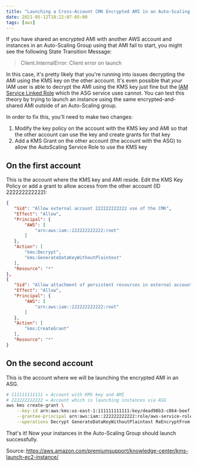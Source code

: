 ```yaml
---
title: "Launching a Cross-Account CMK Encrypted AMI in an Auto-Scaling Group"
date: 2021-05-12T18:22:07-05:00
tags: [aws]
---
```


If you have shared an encrypted AMI with another AWS account and instances in an Auto-Scaling Group using that AMI fail
to start, you might see the following State Transition Message:

> Client.InternalError: Client error on launch

In this case, it's pretty likely that you're running into issues decrypting the AMI using the KMS key on the other account. It's even possible that *your* IAM user is able to decrypt the AMI using the KMS key just fine but the [IAM Service Linked Role](https://docs.aws.amazon.com/IAM/latest/UserGuide/using-service-linked-roles.html) which the ASG service uses cannot. You can test this theory by trying to launch an instance using the same encrypted-and-shared AMI outside of an Auto-Scaling group.

In order to fix this, you'll need to make two changes:

 1. Modify the key policy on the account with the KMS key and AMI so that the other account can use the key and create grants for that key
 2. Add a KMS Grant on the other account (the account with the ASG) to allow the AutoScaling Service Role to use the KMS key

## On the first account

This is the account where the KMS key and AMI reside. Edit the KMS Key Policy or add a grant to allow access from the
other account (ID 222222222222):

``` json
{
   "Sid": "Allow external account 222222222222 use of the CMK",
   "Effect": "Allow",
   "Principal": {
       "AWS": [
           "arn:aws:iam::222222222222:root"
       ]
   },
   "Action": [
       "kms:Decrypt",
       "kms:GenerateDataKeyWithoutPlaintext"
   ],
   "Resource": "*"
},
{
   "Sid": "Allow attachment of persistent resources in external account 222222222222",
   "Effect": "Allow",
   "Principal": {
       "AWS": [
           "arn:aws:iam::222222222222:root"
       ]
   },
   "Action": [
       "kms:CreateGrant"
   ],
   "Resource": "*"
}
```

## On the second account

This is the account where we will be launching the encrypted AMI in an ASG.

``` bash
# 111111111111 = Account with KMS key and AMI
# 222222222222 = Account which is launching instances via ASG
aws kms create-grant \
    --key-id arn:aws:kms:us-east-1:111111111111:key/dead98b3-c864-beef-cafe-0ee3d036f407 \
    --grantee-principal arn:aws:iam::222222222222:role/aws-service-role/autoscaling.amazonaws.com/AWSServiceRoleForAutoScaling \
    --operations Decrypt GenerateDataKeyWithoutPlaintext ReEncryptFrom ReEncryptTo CreateGrant
```

That's it! Now your instances in the Auto-Scaling Group should launch successfully.

Source: https://aws.amazon.com/premiumsupport/knowledge-center/kms-launch-ec2-instance/
